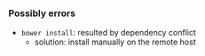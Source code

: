 ### Possibly errors

- `bower install`: resulted by dependency conflict
  - solution: install manually on the remote host

